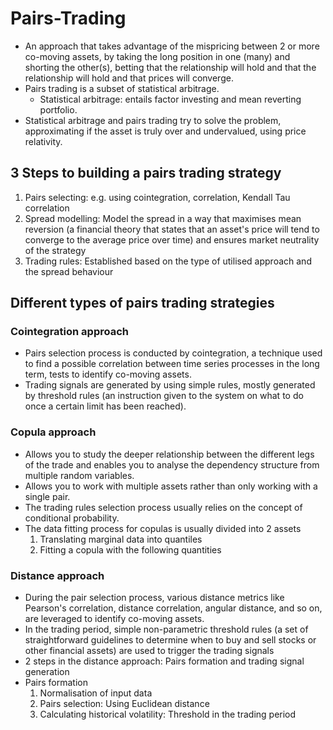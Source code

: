 # Pairs-Trading
- An approach that takes advantage of the mispricing between 2 or more co-moving assets, by taking the long position in one (many) and shorting the other(s), betting that the relationship will hold and that the relationship will hold and that prices will converge.
- Pairs trading is a subset of statistical arbitrage.
  - Statistical arbitrage: entails factor investing and mean reverting portfolio. 
- Statistical arbitrage and pairs trading try to solve the problem, approximating if the asset is truly over and undervalued, using price relativity.

## 3 Steps to building a pairs trading strategy
1. Pairs selecting: e.g. using cointegration, correlation, Kendall Tau correlation
2. Spread modelling: Model the spread in a way that maximises mean reversion (a financial theory that states that an asset's price will tend to converge to the average price over time) and ensures market neutrality of the strategy
3. Trading rules: Established based on the type of utilised approach and the spread behaviour

## Different types of pairs trading strategies 
### Cointegration approach
- Pairs selection process is conducted by cointegration, a technique used to find a possible correlation between time series processes in the long term, tests to identify co-moving assets.
- Trading signals are generated by using simple rules, mostly generated by threshold rules (an instruction given to the system on what to do once a certain limit has been reached).

### Copula approach
- Allows you to study the deeper relationship between the different legs of the trade and enables you to analyse the dependency structure from multiple random variables.
- Allows you to work with multiple assets rather than only working with a single pair.
- The trading rules selection process usually relies on the concept of conditional probability.
- The data fitting process for copulas is usually divided into 2 assets
  1. Translating marginal data into quantiles
  2. Fitting a copula with the following quantities

### Distance approach 
- During the pair selection process, various distance metrics like Pearson's correlation, distance correlation, angular distance, and so on, are leveraged to identify co-moving assets.
- In the trading period, simple non-parametric threshold rules (a set of straightforward guidelines to determine when to buy and sell stocks or other financial assets) are used to trigger the trading signals
- 2 steps in the distance approach: Pairs formation and trading signal generation
- Pairs formation
  1. Normalisation of input data
  2. Pairs selection: Using Euclidean distance
  3. Calculating historical volatility: Threshold in the trading period

